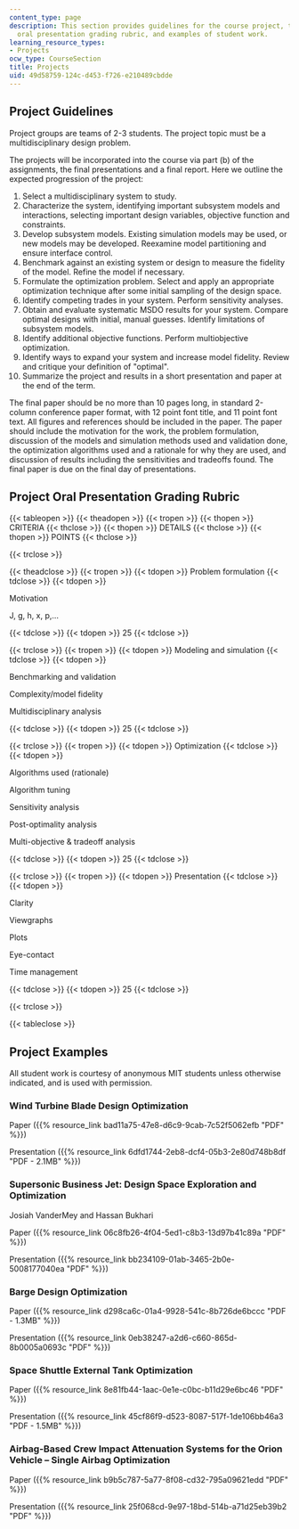 ```yaml
---
content_type: page
description: This section provides guidelines for the course project, the project
  oral presentation grading rubric, and examples of student work.
learning_resource_types:
- Projects
ocw_type: CourseSection
title: Projects
uid: 49d58759-124c-d453-f726-e210489cbdde
---
```


Project Guidelines
------------------

Project groups are teams of 2-3 students. The project topic must be a multidisciplinary design problem.

The projects will be incorporated into the course via part (b) of the assignments, the final presentations and a final report. Here we outline the expected progression of the project:

1.  Select a multidisciplinary system to study.
2.  Characterize the system, identifying important subsystem models and interactions, selecting important design variables, objective function and constraints.
3.  Develop subsystem models. Existing simulation models may be used, or new models may be developed. Reexamine model partitioning and ensure interface control.
4.  Benchmark against an existing system or design to measure the fidelity of the model. Refine the model if necessary.
5.  Formulate the optimization problem. Select and apply an appropriate optimization technique after some initial sampling of the design space.
6.  Identify competing trades in your system. Perform sensitivity analyses.
7.  Obtain and evaluate systematic MSDO results for your system. Compare optimal designs with initial, manual guesses. Identify limitations of subsystem models.
8.  Identify additional objective functions. Perform multiobjective optimization.
9.  Identify ways to expand your system and increase model fidelity. Review and critique your definition of "optimal".
10.  Summarize the project and results in a short presentation and paper at the end of the term.

The final paper should be no more than 10 pages long, in standard 2-column conference paper format, with 12 point font title, and 11 point font text. All figures and references should be included in the paper. The paper should include the motivation for the work, the problem formulation, discussion of the models and simulation methods used and validation done, the optimization algorithms used and a rationale for why they are used, and discussion of results including the sensitivities and tradeoffs found. The final paper is due on the final day of presentations.

Project Oral Presentation Grading Rubric
----------------------------------------

{{< tableopen >}}
{{< theadopen >}}
{{< tropen >}}
{{< thopen >}}
CRITERIA
{{< thclose >}}
{{< thopen >}}
DETAILS
{{< thclose >}}
{{< thopen >}}
POINTS
{{< thclose >}}

{{< trclose >}}

{{< theadclose >}}
{{< tropen >}}
{{< tdopen >}}
Problem formulation
{{< tdclose >}}
{{< tdopen >}}


Motivation

J, g, h, x, p,…


{{< tdclose >}}
{{< tdopen >}}
25
{{< tdclose >}}

{{< trclose >}}
{{< tropen >}}
{{< tdopen >}}
Modeling and simulation
{{< tdclose >}}
{{< tdopen >}}


Benchmarking and validation

Complexity/model fidelity

Multidisciplinary analysis


{{< tdclose >}}
{{< tdopen >}}
25
{{< tdclose >}}

{{< trclose >}}
{{< tropen >}}
{{< tdopen >}}
Optimization
{{< tdclose >}}
{{< tdopen >}}


Algorithms used (rationale)

Algorithm tuning

Sensitivity analysis

Post-optimality analysis

Multi-objective & tradeoff analysis


{{< tdclose >}}
{{< tdopen >}}
25
{{< tdclose >}}

{{< trclose >}}
{{< tropen >}}
{{< tdopen >}}
Presentation
{{< tdclose >}}
{{< tdopen >}}


Clarity

Viewgraphs

Plots

Eye-contact

Time management


{{< tdclose >}}
{{< tdopen >}}
25
{{< tdclose >}}

{{< trclose >}}

{{< tableclose >}}

Project Examples
----------------

All student work is courtesy of anonymous MIT students unless otherwise indicated, and is used with permission.

### Wind Turbine Blade Design Optimization

Paper ({{% resource_link bad11a75-47e8-d6c9-9cab-7c52f5062efb "PDF" %}})

Presentation ({{% resource_link 6dfd1744-2eb8-dcf4-05b3-2e80d748b8df "PDF - 2.1MB" %}})

### Supersonic Business Jet: Design Space Exploration and Optimization

Josiah VanderMey and Hassan Bukhari

Paper ({{% resource_link 06c8fb26-4f04-5ed1-c8b3-13d97b41c89a "PDF" %}})

Presentation ({{% resource_link bb234109-01ab-3465-2b0e-5008177040ea "PDF" %}})

### Barge Design Optimization

Paper ({{% resource_link d298ca6c-01a4-9928-541c-8b726de6bccc "PDF - 1.3MB" %}})

Presentation ({{% resource_link 0eb38247-a2d6-c660-865d-8b0005a0693c "PDF" %}})

### Space Shuttle External Tank Optimization

Paper ({{% resource_link 8e81fb44-1aac-0e1e-c0bc-b11d29e6bc46 "PDF" %}})

Presentation ({{% resource_link 45cf86f9-d523-8087-517f-1de106bb46a3 "PDF - 1.5MB" %}})

  

### Airbag-Based Crew Impact Attenuation Systems for the Orion Vehicle – Single Airbag Optimization

Paper ({{% resource_link b9b5c787-5a77-8f08-cd32-795a09621edd "PDF" %}})

Presentation ({{% resource_link 25f068cd-9e97-18bd-514b-a71d25eb39b2 "PDF" %}})
